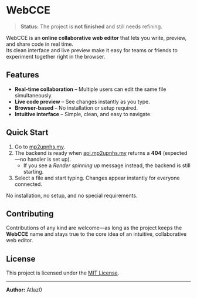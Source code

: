 # WebCCE

> **Status:** The project is **not finished** and still needs refining.

WebCCE is an **online collaborative web editor** that lets you write, preview, and share code in real time.  
Its clean interface and live preview make it easy for teams or friends to experiment together right in the browser.

## Features

- **Real-time collaboration** – Multiple users can edit the same file simultaneously.  
- **Live code preview** – See changes instantly as you type.  
- **Browser-based** – No installation or setup required.  
- **Intuitive interface** – Simple, clean, and easy to navigate.  

## Quick Start

1. Go to [mp2upnhs.my](https://mp2upnhs.my).  
2. The backend is ready when [api.mp2upnhs.my](https://api.mp2upnhs.my) returns a **404** (expected—no handler is set up).  
   - If you see a *Render spinning up* message instead, the backend is still starting.  
3. Select a file and start typing. Changes appear instantly for everyone connected.

No installation, no setup, and no special requirements.

## Contributing

Contributions of any kind are welcome—as long as the project keeps the **WebCCE** name and stays true to the core idea of an intuitive, collaborative web editor.

## License

This project is licensed under the [MIT License](LICENSE).

---

**Author:** Atlaz0
